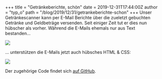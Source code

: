 +++
title = "Getränkeberichte, schön"
date = 2019-12-31T17:44:00Z
author = "typ_o"
path = "/blog/2019/12/31/getrankeberichte-schon"
+++
Unser Getränkescanner kann per E-Mail Berichte über die zueletzt
gebuchten Getränke und Geldbeträge versenden. Seit einiger Zeit tut er
dies nun hübscher als vorher. Während die E-Mails ehemals nur aus Text
bestanden...

[![](/media/mail-text.serendipityThumb.jpeg)](/media/mail-text.jpeg)

... unterstützen die E-Mails jetzt auch hübsches HTML & CSS:

[![](/media/mail-html.serendipityThumb.jpeg)](/media/mail-html.jpeg)

Der zugehörige Code findet sich [auf
GitHub](https://github.com/flipdot/drinks-touch/blob/develop/drinks_touch/notifications/notification.py).
